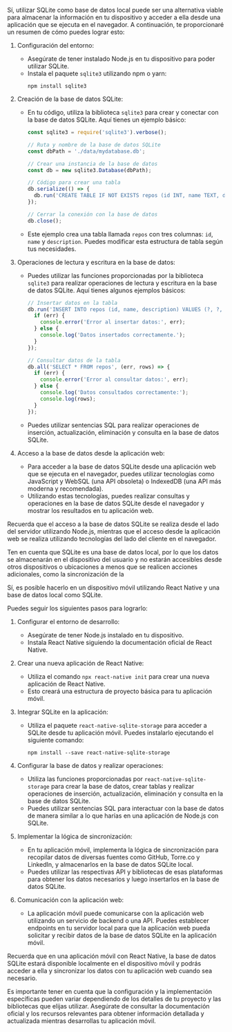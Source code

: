 Sí, utilizar SQLite como base de datos local puede ser una alternativa viable para almacenar la información en tu dispositivo y acceder a ella desde una aplicación que se ejecuta en el navegador. A continuación, te proporcionaré un resumen de cómo puedes lograr esto:

1. Configuración del entorno:
   - Asegúrate de tener instalado Node.js en tu dispositivo para poder utilizar SQLite.
   - Instala el paquete `sqlite3` utilizando npm o yarn:
     ```
     npm install sqlite3
     ```

2. Creación de la base de datos SQLite:
   - En tu código, utiliza la biblioteca `sqlite3` para crear y conectar con la base de datos SQLite. Aquí tienes un ejemplo básico:

     ```javascript
     const sqlite3 = require('sqlite3').verbose();

     // Ruta y nombre de la base de datos SQLite
     const dbPath = './data/mydatabase.db';

     // Crear una instancia de la base de datos
     const db = new sqlite3.Database(dbPath);

     // Código para crear una tabla
     db.serialize(() => {
       db.run('CREATE TABLE IF NOT EXISTS repos (id INT, name TEXT, description TEXT)');
     });

     // Cerrar la conexión con la base de datos
     db.close();
     ```

   - Este ejemplo crea una tabla llamada `repos` con tres columnas: `id`, `name` y `description`. Puedes modificar esta estructura de tabla según tus necesidades.

3. Operaciones de lectura y escritura en la base de datos:
   - Puedes utilizar las funciones proporcionadas por la biblioteca `sqlite3` para realizar operaciones de lectura y escritura en la base de datos SQLite. Aquí tienes algunos ejemplos básicos:

     ```javascript
     // Insertar datos en la tabla
     db.run('INSERT INTO repos (id, name, description) VALUES (?, ?, ?)', [1, 'repo1', 'Descripción del repo 1'], (err) => {
       if (err) {
         console.error('Error al insertar datos:', err);
       } else {
         console.log('Datos insertados correctamente.');
       }
     });

     // Consultar datos de la tabla
     db.all('SELECT * FROM repos', (err, rows) => {
       if (err) {
         console.error('Error al consultar datos:', err);
       } else {
         console.log('Datos consultados correctamente:');
         console.log(rows);
       }
     });
     ```

   - Puedes utilizar sentencias SQL para realizar operaciones de inserción, actualización, eliminación y consulta en la base de datos SQLite.

4. Acceso a la base de datos desde la aplicación web:
   - Para acceder a la base de datos SQLite desde una aplicación web que se ejecuta en el navegador, puedes utilizar tecnologías como JavaScript y WebSQL (una API obsoleta) o IndexedDB (una API más moderna y recomendada).
   - Utilizando estas tecnologías, puedes realizar consultas y operaciones en la base de datos SQLite desde el navegador y mostrar los resultados en tu aplicación web.

Recuerda que el acceso a la base de datos SQLite se realiza desde el lado del servidor utilizando Node.js, mientras que el acceso desde la aplicación web se realiza utilizando tecnologías del lado del cliente en el navegador.

Ten en cuenta que SQLite es una base de datos local, por lo que los datos se almacenarán en el dispositivo del usuario y no estarán accesibles desde otros dispositivos o ubicaciones a menos que se realicen acciones adicionales, como la sincronización de la

Sí, es posible hacerlo en un dispositivo móvil utilizando React Native y una base de datos local como SQLite.

Puedes seguir los siguientes pasos para lograrlo:

1. Configurar el entorno de desarrollo:
   - Asegúrate de tener Node.js instalado en tu dispositivo.
   - Instala React Native siguiendo la documentación oficial de React Native.

2. Crear una nueva aplicación de React Native:
   - Utiliza el comando `npx react-native init` para crear una nueva aplicación de React Native.
   - Esto creará una estructura de proyecto básica para tu aplicación móvil.

3. Integrar SQLite en la aplicación:
   - Utiliza el paquete `react-native-sqlite-storage` para acceder a SQLite desde tu aplicación móvil. Puedes instalarlo ejecutando el siguiente comando:
     ```
     npm install --save react-native-sqlite-storage
     ```

4. Configurar la base de datos y realizar operaciones:
   - Utiliza las funciones proporcionadas por `react-native-sqlite-storage` para crear la base de datos, crear tablas y realizar operaciones de inserción, actualización, eliminación y consulta en la base de datos SQLite.
   - Puedes utilizar sentencias SQL para interactuar con la base de datos de manera similar a lo que harías en una aplicación de Node.js con SQLite.

5. Implementar la lógica de sincronización:
   - En tu aplicación móvil, implementa la lógica de sincronización para recopilar datos de diversas fuentes como GitHub, Torre.co y LinkedIn, y almacenarlos en la base de datos SQLite local.
   - Puedes utilizar las respectivas API y bibliotecas de esas plataformas para obtener los datos necesarios y luego insertarlos en la base de datos SQLite.

6. Comunicación con la aplicación web:
   - La aplicación móvil puede comunicarse con la aplicación web utilizando un servicio de backend o una API. Puedes establecer endpoints en tu servidor local para que la aplicación web pueda solicitar y recibir datos de la base de datos SQLite en la aplicación móvil.

Recuerda que en una aplicación móvil con React Native, la base de datos SQLite estará disponible localmente en el dispositivo móvil y podrás acceder a ella y sincronizar los datos con tu aplicación web cuando sea necesario.

Es importante tener en cuenta que la configuración y la implementación específicas pueden variar dependiendo de los detalles de tu proyecto y las bibliotecas que elijas utilizar. Asegúrate de consultar la documentación oficial y los recursos relevantes para obtener información detallada y actualizada mientras desarrollas tu aplicación móvil.